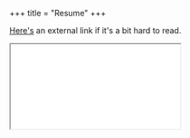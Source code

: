 +++
title = "Resume"
+++

[Here's](https://drive.google.com/file/d/1R_HRP2hwXc1w9a8VEBkr_C0cZbapaCH3/view?usp=sharing) an external link if it's a bit hard to read.
<div class="resume">
<iframe src="/Resume.pdf#toolbar=0">
</iframe>
</div>
